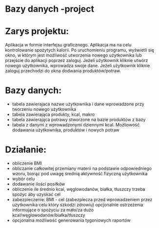 # Bazy danych -project

# Zarys projektu:
Aplikacja w formie interfejsu graficznego.
Aplikacja ma na celu kontrolowanie spożytych kalorii. Po uruchomieniu programu, wyświetli się okno, w którym jest możliwość utworzenia nowego użytkownika lub przejście do aplikacji poprzez zaloguj.
Jeżeli użytkownik kliknie utwórz nowego użytkownika, wprowadza swoje dane. Jeżeli użytkownik kliknie zaloguj przechodzi do okna dodwania produktów/potraw.
# Bazy danych:
* tabela zawierajaca nazwe użytkownika i dane wprowadzone przy tworzeniu nowego użytkownika
* tabela zawierająca produkty, kcal, makro
* tabela zawierająca potrawy stworzone na bazie produktów z bazy
* tabela z danymi z wprowadzonymi dziennymi kcal.
Możliowość dodawania użytkownika, produktów i nowych potraw

# Działanie:
* obliczenie BMI 
* obliczanie całkowitej przemiany materii na podstawie odpowiedniego wzoru, biorąc pod uwagę średnią aktywność fizyczną użytkownika
* wybór celu
* dodawanie ilości posiłków
* obliczenie ile średnio kcal, węglowodanów, białka, tłuszczy trzeba spożyc aby uzyskać cel
* zabezpieczenie: BMI - cel (zabezpiecza przed wprowadzeniem przez użytkownika celu który szkodzi zdrowiu) opcjonalnie ostrzeżenia informujące o spożyciu za mało/za dużo kcal/węglowodanów/białka/tłuszczy 
* opcjonalna możliwość generowania tygoniowych raportów

